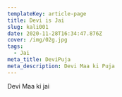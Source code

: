 ```yaml
---
templateKey: article-page
title: Devi is Jai
slug: kali001
date: 2020-11-28T16:34:47.876Z
cover: /img/02g.jpg
tags:
  - Jai
meta_title: DeviPuja
meta_description: Devi Maa ki Puja
---
```

Devi Maa ki jai